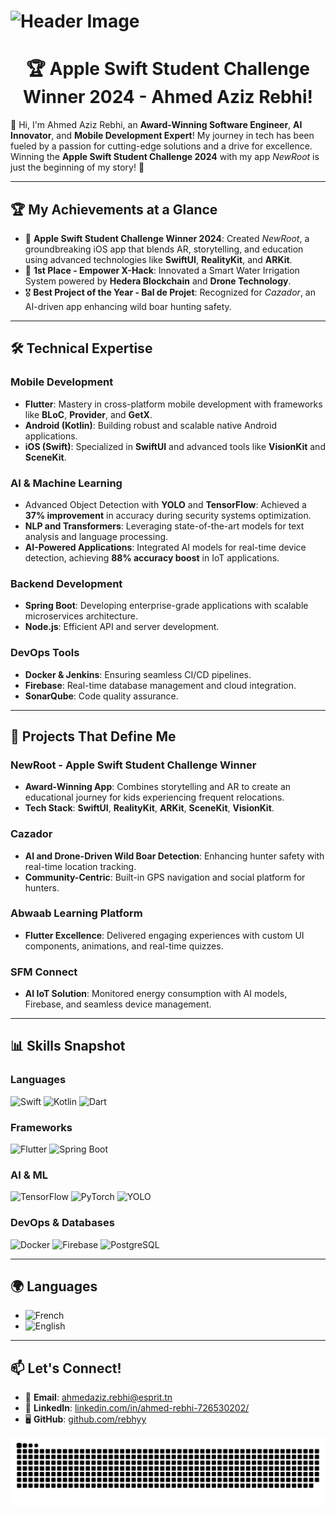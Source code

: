 
# ![Header Image](https://i0.wp.com/www.sciencenews.org/wp-content/uploads/2023/04/040823_chatgpt_feat.gif?fit=1024%2C576&amp;ssl=1)

<h1 align="center">🏆 Apple Swift Student Challenge Winner 2024 - Ahmed Aziz Rebhi!</h1>

👋 Hi, I'm Ahmed Aziz Rebhi, an **Award-Winning Software Engineer**, **AI Innovator**, and **Mobile Development Expert**! My journey in tech has been fueled by a passion for cutting-edge solutions and a drive for excellence. Winning the **Apple Swift Student Challenge 2024** with my app *NewRoot* is just the beginning of my story! 🚀

---

## 🏆 My Achievements at a Glance

- 🥇 **Apple Swift Student Challenge Winner 2024**: Created *NewRoot*, a groundbreaking iOS app that blends AR, storytelling, and education using advanced technologies like **SwiftUI**, **RealityKit**, and **ARKit**.
- 🥇 **1st Place - Empower X-Hack**: Innovated a Smart Water Irrigation System powered by **Hedera Blockchain** and **Drone Technology**.
- 🎖️ **Best Project of the Year - Bal de Projet**: Recognized for *Cazador*, an AI-driven app enhancing wild boar hunting safety.

---

## 🛠️ Technical Expertise

### **Mobile Development**
- **Flutter**: Mastery in cross-platform mobile development with frameworks like **BLoC**, **Provider**, and **GetX**.
- **Android (Kotlin)**: Building robust and scalable native Android applications.
- **iOS (Swift)**: Specialized in **SwiftUI** and advanced tools like **VisionKit** and **SceneKit**.

### **AI & Machine Learning**
- Advanced Object Detection with **YOLO** and **TensorFlow**: Achieved a **37% improvement** in accuracy during security systems optimization.
- **NLP and Transformers**: Leveraging state-of-the-art models for text analysis and language processing.
- **AI-Powered Applications**: Integrated AI models for real-time device detection, achieving **88% accuracy boost** in IoT applications.

### **Backend Development**
- **Spring Boot**: Developing enterprise-grade applications with scalable microservices architecture.
- **Node.js**: Efficient API and server development.

### **DevOps Tools**
- **Docker & Jenkins**: Ensuring seamless CI/CD pipelines.
- **Firebase**: Real-time database management and cloud integration.
- **SonarQube**: Code quality assurance.

---

## 📱 Projects That Define Me

### **NewRoot - Apple Swift Student Challenge Winner**
- **Award-Winning App**: Combines storytelling and AR to create an educational journey for kids experiencing frequent relocations.
- **Tech Stack**: **SwiftUI**, **RealityKit**, **ARKit**, **SceneKit**, **VisionKit**.

### **Cazador**
- **AI and Drone-Driven Wild Boar Detection**: Enhancing hunter safety with real-time location tracking.
- **Community-Centric**: Built-in GPS navigation and social platform for hunters.

### **Abwaab Learning Platform**
- **Flutter Excellence**: Delivered engaging experiences with custom UI components, animations, and real-time quizzes.

### **SFM Connect**
- **AI IoT Solution**: Monitored energy consumption with AI models, Firebase, and seamless device management.

---

## 📊 Skills Snapshot

### **Languages**
![Swift](https://img.shields.io/badge/-Swift-FA7343?style=for-the-badge&logo=swift&logoColor=white)
![Kotlin](https://img.shields.io/badge/-Kotlin-0095D5?style=for-the-badge&logo=kotlin&logoColor=white)
![Dart](https://img.shields.io/badge/-Dart-0175C2?style=for-the-badge&logo=dart&logoColor=white)

### **Frameworks**
![Flutter](https://img.shields.io/badge/-Flutter-02569B?style=for-the-badge&logo=flutter&logoColor=white)
![Spring Boot](https://img.shields.io/badge/-Spring%20Boot-6DB33F?style=for-the-badge&logo=spring-boot&logoColor=white)

### **AI & ML**
![TensorFlow](https://img.shields.io/badge/-TensorFlow-FF6F00?style=for-the-badge&logo=tensorflow&logoColor=white)
![PyTorch](https://img.shields.io/badge/-PyTorch-EE4C2C?style=for-the-badge&logo=pytorch&logoColor=white)
![YOLO](https://img.shields.io/badge/-YOLO-FF6F00?style=for-the-badge&logo=yolo&logoColor=white)

### **DevOps & Databases**
![Docker](https://img.shields.io/badge/-Docker-2496ED?style=for-the-badge&logo=docker&logoColor=white)
![Firebase](https://img.shields.io/badge/-Firebase-FFCA28?style=for-the-badge&logo=firebase&logoColor=black)
![PostgreSQL](https://img.shields.io/badge/-PostgreSQL-4169E1?style=for-the-badge&logo=postgresql&logoColor=white)

---

## 🌍 Languages
- ![French](https://img.shields.io/badge/-French-0055A4?style=for-the-badge&logo=france&logoColor=white)
- ![English](https://img.shields.io/badge/-English-0072C6?style=for-the-badge&logo=united-kingdom&logoColor=black)

---

## 📫 Let's Connect!
- 📧 **Email**: [ahmedaziz.rebhi@esprit.tn](mailto:ahmedaziz.rebhi@esprit.tn)
- 💼 **LinkedIn**: [linkedin.com/in/ahmed-rebhi-726530202/](https://linkedin.com/in/ahmed-rebhi-726530202/)
- 🖥️ **GitHub**: [github.com/rebhyy](https://github.com/rebhyy)

![Contribution GIF Dark](https://raw.githubusercontent.com/Platane/snk/output/github-contribution-grid-snake-dark.svg)

